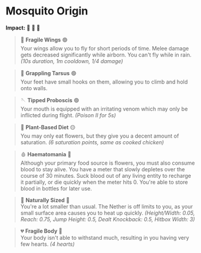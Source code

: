 # Mosquito Origin

**Impact:** :red_circle: :red_circle: :red_circle: 


> :butterfly: **Fragile Wings** :green_circle:  
> Your wings allow you to fly for short periods of time. 
> Melee damage gets decreased significantly while airborn.
> You can't fly while in rain.
> *(10s duration, 1m cooldown, 1/4 damage)*

> 🧗 **Grappling Tarsus** :green_circle:  
> Your feet have small hooks on them, allowing you to climb and hold onto walls.

> 🪡 **Tipped Proboscis** :green_circle:  
> Your mouth is equipped with an irritating venom which may only be inflicted during flight.
> *(Poison II for 5s)*

> 🌻 **Plant-Based Diet** :yellow_circle:  
> You may only eat flowers, but they give you a decent amount of saturation.
> *(6 saturation points, same as cooked chicken)*

> :drop_of_blood: **Haematomania** :red_circle:  
> Although your primary food source is flowers, you must also consume blood to stay alive. 
> You have a meter that slowly depletes over the course of 30 minutes. 
> Suck blood out of any living entity to recharge it partially, or die quickly when the meter hits 0. 
> You're able to store blood in bottles for later use.

> :small_red_triangle_down: **Naturally Sized** :red_circle:  
> You're a lot smaller than usual. The Nether is off limits to you, as your small surface area causes you to heat up quickly.
> *(Height/Width: 0.05, Reach: 0.75, Jump Height: 0.5, Dealt Knockback: 0.5, Hitbox Width: 3)*

> :broken_heart: **Fragile Body** :red_circle:  
> Your body isn't able to withstand much, resulting in you having very few hearts.
> *(4 hearts)*
